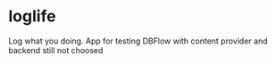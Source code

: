 # loglife
Log what you doing. App for testing DBFlow with content provider and backend still not choosed
